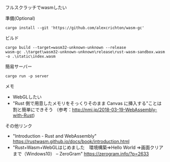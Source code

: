 フルスクラッチでwasmしたい

準備(Optional)
```
cargo install --git 'https://github.com/alexcrichton/wasm-gc'
```

ビルド
```
cargo build --target=wasm32-unknown-unknown --release
wasm-gc .\target\wasm32-unknown-unknown\release\rust-wasm-sandbox.wasm -o .\static\index.wasm
```

簡易サーバー
```
cargo run -p server
```

メモ
- WebGLしたい
- "Rust 側で用意したメモリをそっくりそのまま Canvas に挿入する"ことは割と簡単にできそう
  （参考：http://nmi.jp/2018-03-19-WebAssembly-with-Rust)

その他リンク
- "Introduction - Rust and WebAssembly"
  https://rustwasm.github.io/docs/book/introduction.html
- "Rust+Wasm+WebGLはじめました　環境構築=>Hello World =>画面クリアまで（Windows10） – ZeroGram"
  https://zerogram.info/?p=2633
